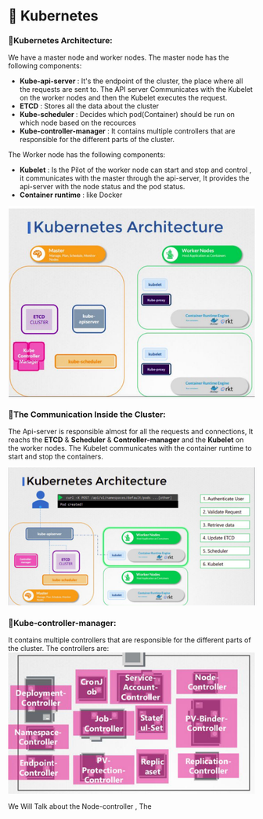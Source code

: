 # 🎃 Kubernetes
### 📖Kubernetes Architecture:
We have a master node and worker nodes. The master node has the following components:
- **Kube-api-server** : It's the endpoint of the cluster, the place where all the requests are sent to. The API server Communicates with the Kubelet on the worker nodes and then the Kubelet executes the request.
- **ETCD** : Stores all the data about the cluster
- **Kube-scheduler**  : Decides which pod(Container) should be run on which node based on the recources 
- **Kube-controller-manager** : It contains multiple controllers that are responsible for the different parts of the cluster.

The Worker node has the following components:
- **Kubelet** : Is the Pilot of the worker node can start and stop and control , it communicates with the master through the api-server, It provides the api-server with the node status and the pod status.
- **Container runtime** : like Docker

![alt text](image.png)


### 📖The Communication Inside the Cluster: 
The Api-server is responsible almost for all the requests and connections, It reachs the **ETCD** & **Scheduler** & **Controller-manager** and the **Kubelet** on the worker nodes. The Kubelet communicates with the container runtime to start and stop the containers.

![alt text](image-1.png)




### 📖Kube-controller-manager:
It contains multiple controllers that are responsible for the different parts of the cluster. The controllers are:
![alt text](image-2.png)

We Will Talk about the Node-controller , The

